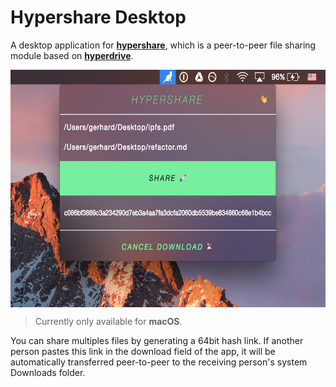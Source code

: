 # Hypershare Desktop

A desktop application for [**hypershare**](https://github.com/gerhardberger/hypershare),
which is a peer-to-peer file sharing module based on [**hyperdrive**](https://github.com/mafintosh/hyperdrive).

<p align="center">
  <img align="center" src="./screenshot.png" height=380 />
</p>

> Currently only available for **macOS**.

You can share multiples files by generating a 64bit hash link. If another person
pastes this link in the download field of the app, it will be automatically
transferred peer-to-peer to the receiving person's system Downloads folder.
